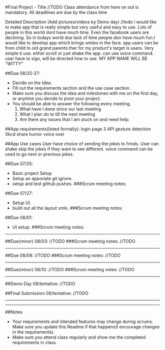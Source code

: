 #Final Project - Title //TODO
Class attendance from here on out is mandatory.
All deadlines are due by the class time

Detailed Description (Add pictures/videos by Demo day) //todo
i would like to make app that is really simple but very useful and easy to use.
Lots of people in this world dont have much time. Even the facebook users are declining. So in todays world due
lack of time people don have much fun.I would like to develop app which brings smiles in the face.
app users can be from child to old grand parents.ther for my product's target is users.
Very simple ti use. either scroll or just shake the app. can use voice command. user  have to sign, will be directed how to use.
MY APP NAME WILL BE "WITTY"

##Due 08/25-27:


* Decide on the Idea.
* Fill out the requirements section and the use case section.
* Make sure you discuss the idea and milestones with me on the first day, or anytime you decide to pivot your project.
* You should be able to answer the following every meeting.
	1. What have I done since our last meeting
	2. What I plan do to till the next meeting
	3. Are there any issues that I am stuck on and need help.

##App requirements(listed formally):
login page
3 API
gesture detection
Xkcd
share humor
voice over

##App Use cases
User have choice of sending the jokes to frinds.
User can shake skip the jokes if they want to see different.
voice command can be used to go next or previous jokes.


##Due 07/25:
* Basic project Setup
* Setup an apporiate git ignore.
* setup and test github pushes.
###Scrum meeting notes:


##Due 07/27:
* Setup UI.
* build out all the layout xmls.
###Scrum meeting notes:



##Due 08/01:
* UI setup.
###Scrum meeting notes:


---
##Due(minor) 08/03:
//TODO
###Scrum meeting notes:
//TODO

---
##Due 08/08:
//TODO
###Scrum meeting notes:
//TODO

---
##Due(minor) 08/10:
//TODO
###Scrum meeting notes:
//TODO

---
##Demo Day 08/tentative:
//TODO

##Final Submission 08/tentative:
//TODO

---

---
##Notes

* Your requirements and intended features may change during scrums. Make sure you update this Readme if that happens(I encourage changes in the requirements).
* Make sure you attend class regularly and show me the completed requirements in class.
